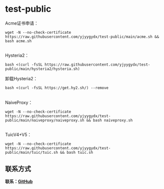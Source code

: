 # test-public

Acme证书申请：
```
wget -N --no-check-certificate https://raw.githubusercontent.com/yjyygydx/test-public/main/acme.sh && bash acme.sh
```
##
Hysteria2：
```
bash <(curl -fsSL https://raw.githubusercontent.com/yjyygydx/test-public/main/hysteria2/hysteria.sh)
```
卸载Hysteria2：
```
bash <(curl -fsSL https://get.hy2.sh/) --remove
```
##
NaiveProxy：
```
wget -N --no-check-certificate https://raw.githubusercontent.com/yjyygydx/test-public/main/naiveproxy/naiveproxy.sh && bash naiveproxy.sh
```
##
TuicV4+V5：
```
wget -N --no-check-certificate https://raw.githubusercontent.com/yjyygydx/test-public/main/tuic/tuic.sh && bash tuic.sh
```

## 联系方式

**联系：[GitHub](https://github.com/yjyygydx)**
